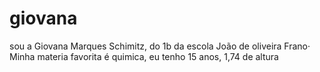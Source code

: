 # giovana
sou a Giovana Marques Schimitz, do 1b da escola João de oliveira Frano·
Minha materia favorita é quimica, eu tenho 15 anos, 1,74 de altura 
